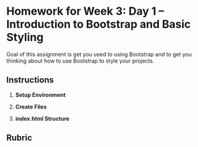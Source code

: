 # Homework for Week 3: Day 1 – Introduction to Bootstrap and Basic Styling

Goal of this assignment is get you used to using Bootstrap and to get you thinking about how to use Bootstrap to style your projects.

## Instructions

1. **Setup Environment**


2. **Create Files**


3. **index.html Structure**

## Rubric